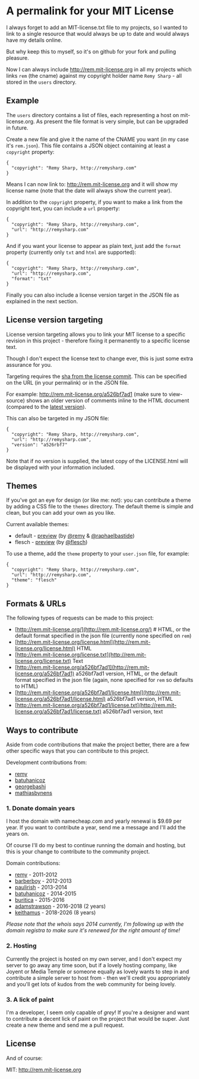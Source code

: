 # A permalink for your MIT License

I always forget to add an MIT-license.txt file to my projects, so I
wanted to link to a single resource that would always be up to date and
would always have my details online.

But why keep this to myself, so it's on github for your fork and pulling
pleasure.

Now I can always include http://rem.mit-license.org in all my projects
which links `rem` (the cname) against my copyright holder name `Remy
Sharp` - all stored in the `users` directory.

## Example

The `users` directory contains a list of files, each representing a host
on mit-license.org. As present the file format is very simple, but can
be upgraded in future.

Create a new file and give it the name of the CNAME you want (in my case
it's `rem.json`). This file contains a JSON object containing at least a
`copyright` property:

    {
      "copyright": "Remy Sharp, http://remysharp.com"
    }

Means I can now link to: http://rem.mit-license.org and it will show my
license name (note that the date will always show the current year).

In addition to the `copyright` property, if you want to make a link from
the copyright text, you can include a `url` property:

    {
      "copyright": "Remy Sharp, http://remysharp.com",
      "url": "http://remysharp.com"
    }

And if you want your license to appear as plain text, just add the
`format` property (currently only `txt` and `html` are supported):

    {
      "copyright": "Remy Sharp, http://remysharp.com",
      "url": "http://remysharp.com",
      "format": "txt"
    }

Finally you can also include a license version target in the JSON file
as explained in the next section.

## License version targeting

License version targeting allows you to link your MIT license to a
specific revision in this project - therefore fixing it permanently to
a specific license text.

Though I don't expect the license text to change ever, this is just some
extra assurance for you.

Targeting requires the [sha from the license commit](https://github.com/remy/mit-license/commits/master/LICENSE.html). This can be
specified on the URL (in your permalink) or in the JSON file.

For example: http://rem.mit-license.org/a526bf7ad1 (make sure to view-source) shows an older version of comments inline to the HTML document (compared to the [latest version](http://rem.mit-license.org)).

This can also be targeted in my JSON file:

    {
      "copyright": "Remy Sharp, http://remysharp.com",
      "url": "http://remysharp.com",
      "version": "a526rbf7"
    }

Note that if no version is supplied, the latest copy of the LICENSE.html
will be displayed with your information included.

## Themes

If you've got an eye for design (or like me: not): you can contribute a
theme by adding a CSS file to the `themes` directory. The default theme
is simple and clean, but you can add your own as you like.

Current available themes:

* default - [preview](http://mit-license.org) (by
  [@remy](http://github.com/remy) &
  [@raphaelbastide](http://github.com/raphaelbastide))
* flesch - [preview](http://jsbin.com/ufefid/3) (by
  [@flesch](http://github.com/flesch))

To use a theme, add the `theme` property to your `user.json` file, for
example:

    {
      "copyright": "Remy Sharp, http://remysharp.com",
      "url": "http://remysharp.com",
      "theme": "flesch"
    }


## Formats & URLs

The following types of requests can be made to this project:

* [http://rem.mit-license.org/](http://rem.mit-license.org/) # HTML, or the default format specified in
the json file (currently none specified on `rem`)
* [http://rem.mit-license.org/license.html](http://rem.mit-license.org/license.html) HTML
* [http://rem.mit-license.org/license.txt](http://rem.mit-license.org/license.txt) Text
* [http://rem.mit-license.org/a526bf7ad1](http://rem.mit-license.org/a526bf7ad1) a526bf7ad1 version, HTML, or the
default format specified in the json file (again, none specified for
`rem` so defaults to HTML)
* [http://rem.mit-license.org/a526bf7ad1/license.html](http://rem.mit-license.org/a526bf7ad1/license.html) a526bf7ad1 version,
HTML
* [http://rem.mit-license.org/a526bf7ad1/license.txt](http://rem.mit-license.org/a526bf7ad1/license.txt) a526bf7ad1 version,
text

## Ways to contribute

Aside from code contributions that make the project better, there are a
few other specific ways that you can contribute to this project.

Development contributions from:

* [remy](http://github.com/remy)
* [batuhanicoz](http://github.com/batuhanicoz)
* [georgebashi](http://github.com/georgebashi)
* [mathiasbynens](http://github.com/mathiasbynens)

### 1. Donate domain years

I host the domain with namecheap.com and yearly renewal is $9.69 per
year. If you want to contribute a year, send me a message and I'll add
the years on.

Of course I'll do my best to continue running the domain and hosting,
but this is your change to contribute to the community project.

Domain contributions:

* [remy](http://github.com/remy) - 2011-2012
* [barberboy](http://github.com/barberboy) - 2012-2013
* [paulirish](http://github.com/paulirish) - 2013-2014
* [batuhanicoz](http://github.com/batuhanicoz) - 2014-2015
* [buritica](http://github.com/buritica) - 2015-2016
* [adamstrawson](http://github.com/adamstrawson) - 2016-2018 (2 years)
* [keithamus](http://github.com/keithamus) - 2018-2026 (8 years)

*Please note that the whois says 2014 currently, I'm following up with
the domain registra to make sure it's renewed for the right amount of
time!*

### 2. Hosting

Currently the project is hosted on my own server, and I don't expect my
server to go away any time soon, but if a lovely hosting company, like
Joyent or Media Temple or someone equally as lovely wants to step in and
contribute a simple server to host from - then we'll credit you
appropriately and you'll get lots of kudos from the web community for
being lovely.

### 3. A lick of paint

I'm a developer, I seem only capable of *grey*! If you're a designer and
want to contribute a decent lick of paint on the project that would be
super. Just create a new theme and send me a pull request.

## License

And of course:

MIT: http://rem.mit-license.org
